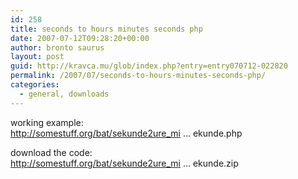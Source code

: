 ```yaml
---
id: 258
title: seconds to hours minutes seconds php
date: 2007-07-12T09:28:20+00:00
author: bronto saurus
layout: post
guid: http://kravca.mu/glob/index.php?entry=entry070712-022820
permalink: /2007/07/seconds-to-hours-minutes-seconds-php/
categories:
  - general, downloads
---
```

working example:  
<a href="http://somestuff.org/bat/sekunde2ure_minute_sekunde_php/sekunde.php" target="_blank" >http://somestuff.org/bat/sekunde2ure_mi &#8230; ekunde.php</a>

download the code:  
<a href="http://somestuff.org/bat/sekunde2ure_minute_sekunde_php/sekunde.zip" target="_blank" >http://somestuff.org/bat/sekunde2ure_mi &#8230; ekunde.zip</a>